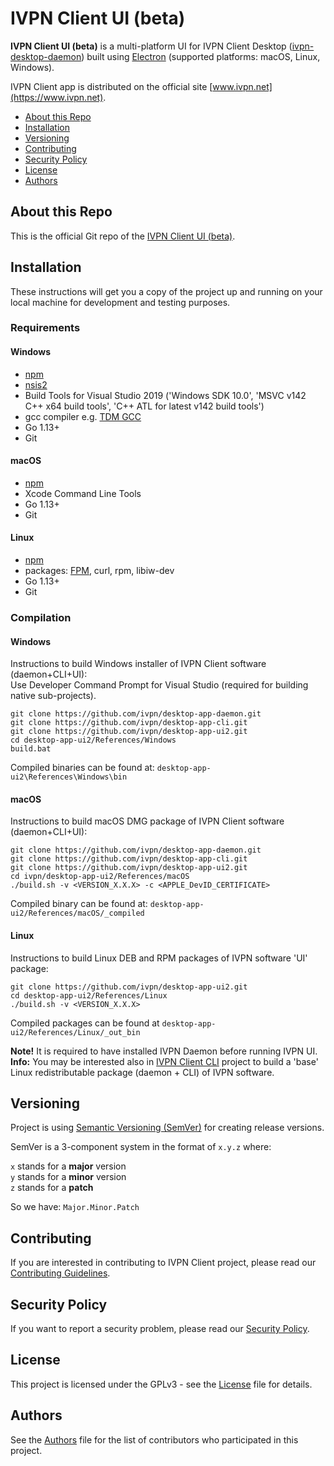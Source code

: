 # IVPN Client UI (beta)

**IVPN Client UI  (beta)** is a multi-platform UI for IVPN Client Desktop ([ivpn-desktop-daemon](https://github.com/ivpn/desktop-app-daemon)) built using [Electron](https://www.electronjs.org/) (supported platforms: macOS, Linux, Windows).

IVPN Client app is distributed on the official site [www.ivpn.net](https://www.ivpn.net).  

* [About this Repo](#about-repo)
* [Installation](#installation)
* [Versioning](#versioning)
* [Contributing](#contributing)
* [Security Policy](#security)
* [License](#license)
* [Authors](#Authors)

<a name="about-repo"></a>
## About this Repo

This is the official Git repo of the [IVPN Client UI (beta)](https://github.com/ivpn/desktop-app-ui-beta).

<a name="installation"></a>
## Installation

These instructions will get you a copy of the project up and running on your local machine for development and testing purposes.

### Requirements

#### Windows

  - [npm](https://www.npmjs.com/get-npm)
  - [nsis2](https://nsis.sourceforge.io/Download)
  - Build Tools for Visual Studio 2019 ('Windows SDK 10.0', 'MSVC v142 C++ x64 build tools', 'C++ ATL for latest v142 build tools')
  - gcc compiler e.g. [TDM GCC](https://jmeubank.github.io/tdm-gcc/download/)
  - Go 1.13+
  - Git

#### macOS

  - [npm](https://www.npmjs.com/get-npm)
  - Xcode Command Line Tools
  - Go 1.13+
  - Git

#### Linux
  - [npm](https://www.npmjs.com/get-npm)
  - packages: [FPM](https://fpm.readthedocs.io/en/latest/installing.html), curl, rpm, libiw-dev
  - Go 1.13+
  - Git


### Compilation

#### Windows
Instructions to build Windows installer of IVPN Client software (daemon+CLI+UI):  
Use Developer Command Prompt for Visual Studio (required for building native sub-projects).  

```
git clone https://github.com/ivpn/desktop-app-daemon.git
git clone https://github.com/ivpn/desktop-app-cli.git
git clone https://github.com/ivpn/desktop-app-ui2.git
cd desktop-app-ui2/References/Windows
build.bat
```

  Compiled binaries can be found at: `desktop-app-ui2\References\Windows\bin`  

#### macOS
Instructions to build macOS DMG package of IVPN Client software (daemon+CLI+UI):  

```
git clone https://github.com/ivpn/desktop-app-daemon.git
git clone https://github.com/ivpn/desktop-app-cli.git
git clone https://github.com/ivpn/desktop-app-ui2.git
cd ivpn/desktop-app-ui2/References/macOS
./build.sh -v <VERSION_X.X.X> -c <APPLE_DevID_CERTIFICATE>
```

  Compiled binary can be found at: `desktop-app-ui2/References/macOS/_compiled`

#### Linux
Instructions to build Linux DEB and RPM packages of IVPN software 'UI' package:  

```
git clone https://github.com/ivpn/desktop-app-ui2.git
cd desktop-app-ui2/References/Linux
./build.sh -v <VERSION_X.X.X>
```

  Compiled packages can be found at `desktop-app-ui2/References/Linux/_out_bin`  

  **Note!**
  It is required to have installed IVPN Daemon before running IVPN UI.  
  **Info:**
  You may be interested also in [IVPN Client CLI](https://github.com/ivpn/desktop-app-cli) project to build a 'base' Linux redistributable package (daemon + CLI) of IVPN software.

<a name="versioning"></a>
## Versioning

Project is using [Semantic Versioning (SemVer)](https://semver.org) for creating release versions.

SemVer is a 3-component system in the format of `x.y.z` where:

`x` stands for a **major** version  
`y` stands for a **minor** version  
`z` stands for a **patch**

So we have: `Major.Minor.Patch`

<a name="contributing"></a>
## Contributing

If you are interested in contributing to IVPN Client project, please read our [Contributing Guidelines](/.github/CONTRIBUTING.md).

<a name="security"></a>
## Security Policy

If you want to report a security problem, please read our [Security Policy](/.github/SECURITY.md).

<a name="license"></a>
## License

This project is licensed under the GPLv3 - see the [License](/LICENSE.md) file for details.

<a name="Authors"></a>
## Authors

See the [Authors](/AUTHORS) file for the list of contributors who participated in this project.
